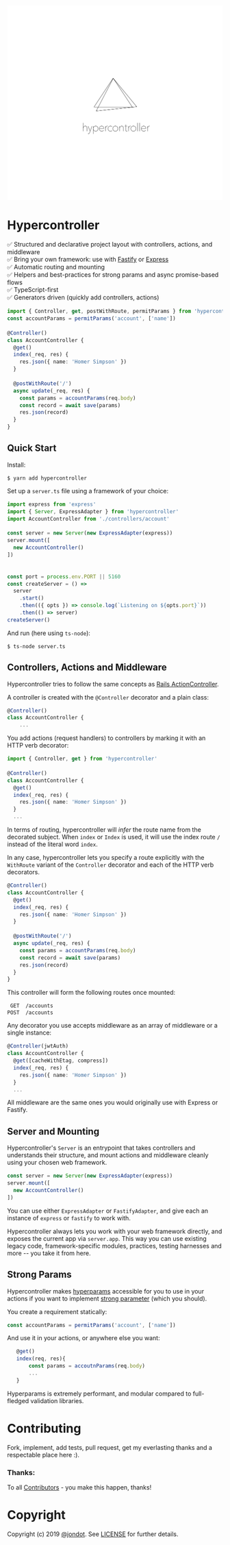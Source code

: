 ![](media/cover.png)

# Hypercontroller

✅ Structured and declarative project layout with controllers, actions, and middleware  
✅ Bring your own framework: use with [Fastify](https://fastify.io) or [Express](https://github.com/expressjs/express)  
✅ Automatic routing and mounting  
✅ Helpers and best-practices for strong params and async promise-based flows  
✅ TypeScript-first  
✅ Generators driven (quickly add controllers, actions)  


```ts
import { Controller, get, postWithRoute, permitParams } from 'hypercontroller'
const accountParams = permitParams('account', ['name'])

@Controller()
class AccountController {
  @get()
  index(_req, res) {
    res.json({ name: 'Homer Simpson' })
  }

  @postWithRoute('/')
  async update(_req, res) {
    const params = accountParams(req.body)
    const record = await save(params)
    res.json(record)
  }
}
```

## Quick Start

Install:

```
$ yarn add hypercontroller
```

Set up a `server.ts` file using a framework of your choice:

```ts
import express from 'express'
import { Server, ExpressAdapter } from 'hypercontroller'
import AccountController from './controllers/account'

const server = new Server(new ExpressAdapter(express))
server.mount([
  new AccountController()
])


const port = process.env.PORT || 5160
const createServer = () =>
  server
    .start()
    .then(({ opts }) => console.log(`Listening on ${opts.port}`))
    .then(() => server)
createServer()
```

And run (here using `ts-node`):

```
$ ts-node server.ts
```

## Controllers, Actions and Middleware

Hypercontroller tries to follow the same concepts as [Rails ActionController](https://edgeguides.rubyonrails.org/action_controller_overview.html).

A controller is created with the `@Controller` decorator and a plain class:

```ts
@Controller()
class AccountController {
    ...
```

You add actions (request handlers) to controllers by marking it with an HTTP verb decorator:

```ts
import { Controller, get } from 'hypercontroller'

@Controller()
class AccountController {
  @get()
  index(_req, res) {
    res.json({ name: 'Homer Simpson' })
  }
  ...
```

In terms of routing, hypercontroller will _infer_ the route name from the decorated subject. When `index` or `Index` is used, it will use the index route `/` instead of the literal word `index`.

In any case, hypercontroller lets you specify a route explicitly with the `WithRoute` variant of the `Controller` decorator and each of the HTTP verb decorators.

```ts
@Controller()
class AccountController {
  @get()
  index(_req, res) {
    res.json({ name: 'Homer Simpson' })
  }

  @postWithRoute('/')
  async update(_req, res) {
    const params = accountParams(req.body)
    const record = await save(params)
    res.json(record)
  }
}
```

This controller will form the following routes once mounted:

```
 GET  /accounts
POST  /accounts
```

Any decorator you use accepts middleware as an array of middleware or a single instance:

```ts
@Controller(jwtAuth)
class AccountController {
  @get([cacheWithEtag, compress])
  index(_req, res) {
    res.json({ name: 'Homer Simpson' })
  }
  ...
```

All middleware are the same ones you would originally use with Express or Fastify.

## Server and Mounting

Hypercontroller's `Server` is an entrypoint that takes controllers and understands their structure, and mount actions and middleware cleanly using your chosen web framework.

```ts
const server = new Server(new ExpressAdapter(express))
server.mount([
  new AccountController()
])
```

You can use either `ExpressAdapter` or `FastifyAdapter`, and give each an instance of `express` or `fastify` to work with.

Hypercontroller always lets you work with your web framework directly, and exposes the current app via `server.app`. This way you can use existing legacy code, framework-specific modules, practices, testing harnesses and more -- you take it from here.


## Strong Params

Hypercontroller makes [hyperparams](https://github.com/jondot/hyperparams) accessible for you to use in your actions if you want to implement [strong parameter](https://edgeguides.rubyonrails.org/action_controller_overview.html#strong-parameters) (which you should).

You create a requirement statically:

```ts
const accountParams = permitParams('account', ['name'])
```

And use it in your actions, or anywhere else you want:


```ts
   @get()
   index(req, res){
       const params = accoutnParams(req.body)
       ...
   }
```

Hyperparams is extremely performant, and modular compared to full-fledged validation libraries.


# Contributing

Fork, implement, add tests, pull request, get my everlasting thanks and a respectable place here :).

### Thanks:

To all [Contributors](https://github.com/jondot/hypercontroller/graphs/contributors) - you make this happen, thanks!

# Copyright

Copyright (c) 2019 [@jondot](http://twitter.com/jondot). See [LICENSE](LICENSE.txt) for further details.
